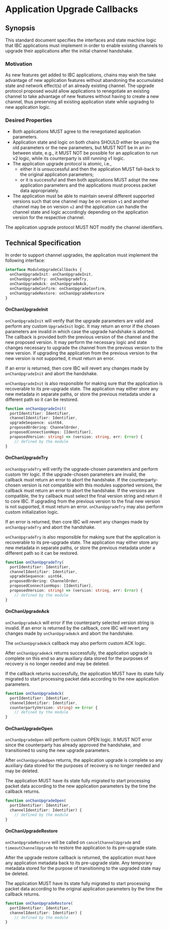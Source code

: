 # Application Upgrade Callbacks

## Synopsis

This standard document specifies the interfaces and state machine logic that IBC applications must implement in order to enable existing channels to upgrade their applications after the initial channel handshake.

### Motivation

As new features get added to IBC applications, chains may wish the take advantage of new application features without abandoning the accumulated state and network effect(s) of an already existing channel. The upgrade protocol proposed would allow applications to renegotiate an existing channel to take advantage of new features without having to create a new channel, thus preserving all existing application state while upgradng to new application logic.


### Desired Properties

- Both applications MUST agree to the renegotiated application parameters.
- Application state and logic on both chains SHOULD either be using the old parameters or the new parameters, but MUST NOT be in an in-between state, e.g., it MUST NOT be possible for an application to run v2 logic, while its counterparty is still running v1 logic.
- The application upgrade protocol is atomic, i.e., 
  - either it is unsuccessful and then the application MUST fall-back to the original application parameters; 
  - or it is successful and then both applications MUST adopt the new application parameters and the applications must process packet data appropriately.
- The application must be able to maintain several different supported versions such that one channel may be on version `v1` and another channel may be on version `v2` and the application can handle the channel state and logic accordingly depending on the application version for the respective channel.

The application upgrade protocol MUST NOT modify the channel identifiers.

## Technical Specification

In order to support channel upgrades, the application must implement the following interface:

```typescript
interface ModuleUpgradeCallbacks {
  onChanUpgradeInit: onChanUpgradeInit,
  onChanUpgradeTry: onChanUpgradeTry,
  onChanUpgradeAck: onChanUpgradeAck,
  onChanUpgradeConfirm: onChanUpgradeConfirm,
  onChanUpgradeRestore: onChanUpgradeRestore
}
```

#### **OnChanUpgradeInit**

`onChanUpgradeInit` will verify that the upgrade parameters 
are valid and perform any custom `UpgradeInit` logic.
It may return an error if the chosen parameters are invalid 
in which case the upgrade handshake is aborted.
The callback is provided both the previous version of the channel and the new proposed version. It may perform the necessary logic and state changes necessary to upgrade the channel from the previous version to the new version. If upgrading the application from the previous version to the new version is not supported, it must return an error.

If an error is returned, then core IBC will revert any changes made by `onChanUpgradeInit` and abort the handshake.

`onChanUpgradeInit` is also responsible for making sure that the application is recoverable to its pre-upgrade state. The application may either store any new metadata in separate paths, or store the previous metadata under a different path so it can be restored.

```typescript
function onChanUpgradeInit(
  portIdentifier: Identifier,
  channelIdentifier: Identifier,
  upgradeSequence: uint64,
  proposedOrdering: ChannelOrder,
  proposedConnectionHops: [Identifier],
  proposedVersion: string) => (version: string, err: Error) {
    // defined by the module
}
```

#### **OnChanUpgradeTry**

`onChanUpgradeTry` will verify the upgrade-chosen parameters and perform custom `TRY` logic. 
If the upgrade-chosen parameters are invalid, the callback must return an error to abort the handshake. 
If the counterparty-chosen version is not compatible with this modules
supported versions, the callback must return an error to abort the handshake. 
If the versions are compatible, the try callback must select the final version
string and return it to core IBC.
If upgrading from the previous version to the final new version is not supported, it must return an error.
`onChanUpgradeTry` may also perform custom initialization logic.

If an error is returned, then core IBC will revert any changes made by `onChanUpgradeTry` and abort the handshake.

`onChanUpgradeTry` is also responsible for making sure that the application is recoverable to its pre-upgrade state. The application may either store any new metadata in separate paths, or store the previous metadata under a different path so it can be restored.

```typescript
function onChanUpgradeTry(
  portIdentifier: Identifier,
  channelIdentifier: Identifier,
  upgradeSequence: uint64,
  proposedOrdering: ChannelOrder,
  proposedConnectionHops: [Identifier],
  proposedVersion: string) => (version: string, err: Error) {
    // defined by the module
}
```

#### **OnChanUpgradeAck**

`onChanUpgradeAck` will error if the counterparty selected version string
is invalid. If an error is returned by the callback, core IBC will revert any changes made by `onChanUpgradeAck` and abort the handshake.

The `onChanUpgradeAck` callback may also perform custom ACK logic.

After `onChanUpgradeAck` returns successfully, the application upgrade is complete on this end so any 
auxiliary data stored for the purposes of recovery is no longer needed and may be deleted.

If the callback returns successfully, the application MUST have its state fully migrated to start processing packet data according to the new application parameters.

```typescript
function onChanUpgradeAck(
  portIdentifier: Identifier,
  channelIdentifier: Identifier,
  counterpartyVersion: string) => Error {
    // defined by the module
}
```

#### **OnChanUpgradeOpen**

`onChanUpgradeOpen` will perform custom OPEN logic. It MUST NOT error since the counterparty has already approved the handshake, and transitioned to using the new upgrade parameters.

After `onChanUpgradeOpen` returns, the application upgrade is complete so any 
auxiliary data stored for the purposes of recovery is no longer needed and may be deleted.

The application MUST have its state fully migrated to start processing packet data according to the new application parameters by the time the callback returns.

```typescript
function onChanUpgradeOpen(
  portIdentifier: Identifier,
  channelIdentifier: Identifier) {
    // defined by the module
}
```

#### **OnChanUpgradeRestore**

`onChanUpgradeRestore` will be called on `cancelChannelUpgrade` and `timeoutChannelUpgrade` to restore the application to its pre-upgrade state.

After the upgrade restore callback is returned, the application must have any application metadata back to its pre-upgrade state. Any temporary metadata stored for the purpose of transitioning to the upgraded state may be deleted.

The application MUST have its state fully migrated to start processing packet data according to the original application parameters by the time the callback returns.

```typescript
function onChanUpgradeRestore(
  portIdentifier: Identifier,
  channelIdentifier: Identifier) {
    // defined by the module
}
```